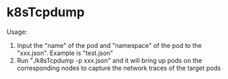 # k8sTcpdump
Usage:
1. Input the "name" of the pod and "namespace" of the pod to the "xxx.json". Example is "test.json"
2. Run "./k8sTcpdump -p xxx.json" and it will bring up pods on the corresponding nodes to capture the network traces of the target pods
